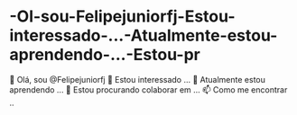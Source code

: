 # -Ol-sou-Felipejuniorfj-Estou-interessado-...-Atualmente-estou-aprendendo-...-Estou-pr
👋 Olá, sou @Felipejuniorfj 👀 Estou interessado ... 🌱 Atualmente estou aprendendo ... 💞️ Estou procurando colaborar em ... 📫 Como me encontrar ..
